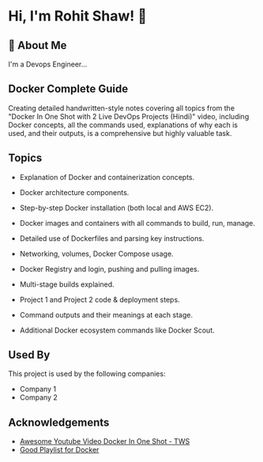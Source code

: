 
# Hi, I'm Rohit Shaw! 👋



## 🚀 About Me
I'm a Devops Engineer...


## Docker Complete Guide

Creating detailed handwritten-style notes covering all topics from the "Docker In One Shot with 2 Live DevOps Projects (Hindi)" video, including Docker concepts, all the commands used, explanations of why each is used, and their outputs, is a comprehensive but highly valuable task.




## Topics

- Explanation of Docker and containerization concepts.

- Docker architecture components.

- Step-by-step Docker installation (both local and AWS EC2).

- Docker images and containers with all commands to build, run, manage.

- Detailed use of Dockerfiles and parsing key instructions.

- Networking, volumes, Docker Compose usage.

- Docker Registry and login, pushing and pulling images.

- Multi-stage builds explained.

- Project 1 and Project 2 code & deployment steps.

- Command outputs and their meanings at each stage.

- Additional Docker ecosystem commands like Docker Scout.




## Used By

This project is used by the following companies:

- Company 1
- Company 2


## Acknowledgements

 - [Awesome Youtube Video Docker In One Shot - TWS](https://youtu.be/9bSbNNH4Nqw?si=aGnOIn1eeNcVvP4Y)
 - [Good Playlist for Docker](https://youtu.be/7JZP345yVjw?si=r1E6PF1ITIdZGadTe)


##
